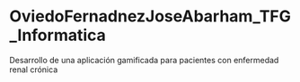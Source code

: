 # OviedoFernadnezJoseAbarham_TFG_Informatica
Desarrollo de una aplicación gamificada para pacientes con enfermedad renal crónica

